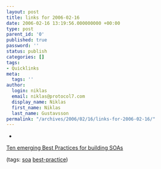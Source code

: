 ```yaml
---
layout: post
title: links for 2006-02-16
date: 2006-02-16 13:19:56.000000000 +00:00
type: post
parent_id: '0'
published: true
password: ''
status: publish
categories: []
tags:
- Quicklinks
meta:
  tags: ''
author:
  login: niklas
  email: niklas@protocol7.com
  display_name: Niklas
  first_name: Niklas
  last_name: Gustavsson
permalink: "/archives/2006/02/16/links-for-2006-02-16/"
---
```

- 
[Ten emerging Best Practices for building SOAs](http://searchwebservices.techtarget.com/originalContent/0,289142,sid26_gci882714,00.html)

(tags: [soa](http://del.icio.us/protocol7/soa) [best-practice](http://del.icio.us/protocol7/best-practice))
